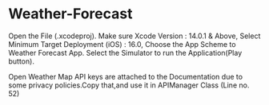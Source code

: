 # Weather-Forecast

Open the File (.xcodeproj).
Make sure Xcode Version : 14.0.1 & Above,
Select Minimum Target Deployment (iOS) : 16.0,
Choose the App Scheme to Weather Forecast App.
Select the Simulator to run the Application(Play button).

Open Weather Map API keys are attached to the Documentation due to some privacy policies.Copy that,and use it in APIManager Class (Line no. 52)
